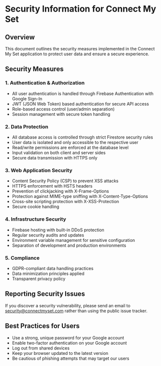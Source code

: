 # Security Information for Connect My Set

## Overview
This document outlines the security measures implemented in the Connect My Set application to protect user data and ensure a secure experience.

## Security Measures

### 1. Authentication & Authorization
- All user authentication is handled through Firebase Authentication with Google Sign-In
- JWT (JSON Web Token) based authentication for secure API access
- Role-based access control (user/admin separation)
- Session management with secure token handling

### 2. Data Protection
- All database access is controlled through strict Firestore security rules
- User data is isolated and only accessible to the respective user
- Read/write permissions are enforced at the database level
- Input validation on both client and server sides
- Secure data transmission with HTTPS only

### 3. Web Application Security
- Content Security Policy (CSP) to prevent XSS attacks
- HTTPS enforcement with HSTS headers
- Prevention of clickjacking with X-Frame-Options
- Protection against MIME-type sniffing with X-Content-Type-Options
- Cross-site scripting protection with X-XSS-Protection
- Secure cookie handling

### 4. Infrastructure Security
- Firebase hosting with built-in DDoS protection
- Regular security audits and updates
- Environment variable management for sensitive configuration
- Separation of development and production environments

### 5. Compliance
- GDPR-compliant data handling practices
- Data minimization principles applied
- Transparent privacy policy

## Reporting Security Issues
If you discover a security vulnerability, please send an email to [security@connectmyset.com](mailto:security@connectmyset.com) rather than using the public issue tracker.

## Best Practices for Users
- Use a strong, unique password for your Google account
- Enable two-factor authentication on your Google account
- Log out from shared devices
- Keep your browser updated to the latest version
- Be cautious of phishing attempts that may target our users 